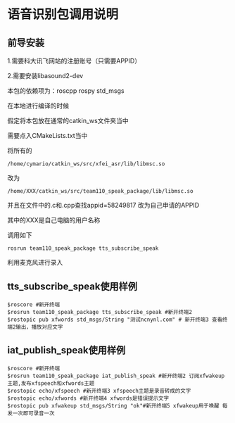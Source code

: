 # 语音识别包调用说明

## 前导安装

1.需要科大讯飞网站的注册账号（只需要APPID）

2.需要安装libasound2-dev

本包的依赖项为：roscpp rospy std_msgs

在本地进行编译的时候

假定将本包放在通常的catkin_ws文件夹当中

需要点入CMakeLists.txt当中

将所有的

```
/home/cymario/catkin_ws/src/xfei_asr/lib/libmsc.so
```

改为

```
/home/XXX/catkin_ws/src/team110_speak_package/lib/libmsc.so
```

并且在文件中的.c和.cpp查找appid=58249817 改为自己申请的APPID



其中的XXX是自己电脑的用户名称

调用如下

```
rosrun team110_speak_package tts_subscribe_speak
```

利用麦克风进行录入

## tts_subscribe_speak使用样例

```
$roscore #新开终端
$rosrun team110_speak_package tts_subscribe_speak #新开终端2
$rostopic pub xfwords std_msgs/String "测试ncnynl.com" # 新开终端3 查看终端2输出，播放对应文字
```

## iat_publish_speak使用样例

```
$roscore #新开终端
$rosrun team110_speak_package iat_publish_speak #新开终端2 订阅xfwakeup主题,发布xfspeech和xfwords主题
$rostopic echo/xfspeech #新开终端3 xfspeech主题是录音转成的文字
$rostopic echo/xfwords #新开终端4 xfwords是错误提示文字
$rostopic pub xfwakeup std_msgs/String "ok"#新开终端5 xfwakeup用于唤醒 每发一次即可录音一次
```



